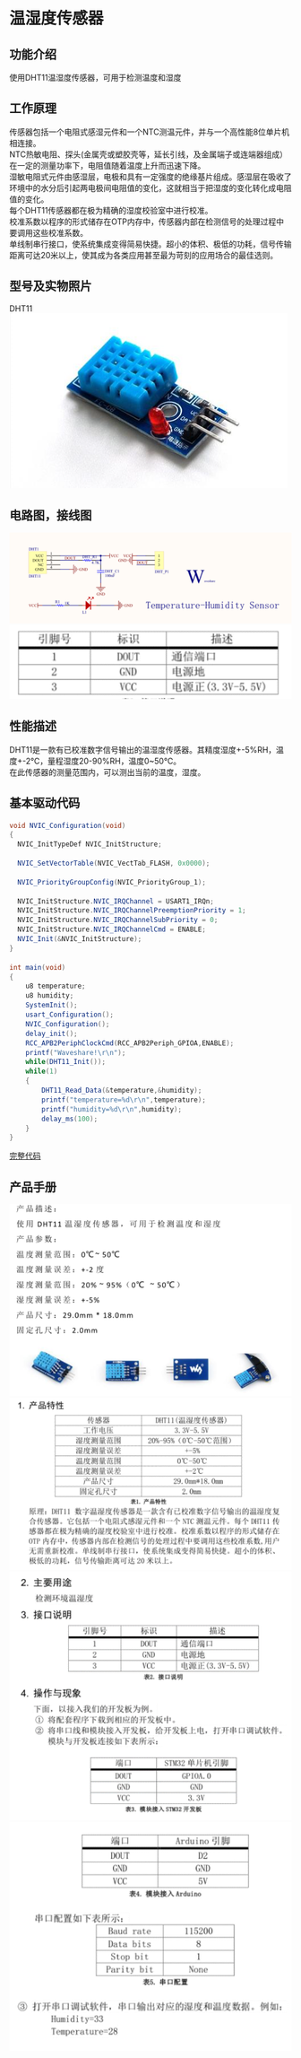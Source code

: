 # 温湿度传感器
## 功能介绍
使用DHT11温湿度传感器，可用于检测温度和湿度
## 工作原理
传感器包括一个电阻式感湿元件和一个NTC测温元件，并与一个高性能8位单片机相连接。</br>
NTC热敏电阻、探头(金属壳或塑胶壳等，延长引线，及金属端子或连端器组成）在一定的测量功率下，电阻值随着温度上升而迅速下降。</br>
湿敏电阻式元件由感湿层，电极和具有一定强度的绝缘基片组成。感湿层在吸收了环境中的水分后引起两电极间电阻值的变化，这就相当于把湿度的变化转化成电阻值的变化。</br>
每个DHT11传感器都在极为精确的湿度校验室中进行校准。</br>
校准系数以程序的形式储存在OTP内存中，传感器内部在检测信号的处理过程中要调用这些校准系数。</br>
单线制串行接口，使系统集成变得简易快捷。超小的体积、极低的功耗，信号传输距离可达20米以上，使其成为各类应用甚至最为苛刻的应用场合的最佳选则。
## 型号及实物照片
DHT11  
<img src="001.png">  
## 电路图，接线图
<img src="002.png">  
<img src="003.png">  

## 性能描述
DHT11是一款有已校准数字信号输出的温湿度传感器。其精度湿度+-5%RH，温度+-2℃，量程湿度20-90%RH，温度0~50℃。</br>
在此传感器的测量范围内，可以测出当前的温度，湿度。

## 基本驱动代码
```java
void NVIC_Configuration(void)
{
  NVIC_InitTypeDef NVIC_InitStructure;	
  
  NVIC_SetVectorTable(NVIC_VectTab_FLASH, 0x0000);

  NVIC_PriorityGroupConfig(NVIC_PriorityGroup_1);

  NVIC_InitStructure.NVIC_IRQChannel = USART1_IRQn;
  NVIC_InitStructure.NVIC_IRQChannelPreemptionPriority = 1;
  NVIC_InitStructure.NVIC_IRQChannelSubPriority = 0;
  NVIC_InitStructure.NVIC_IRQChannelCmd = ENABLE;  
  NVIC_Init(&NVIC_InitStructure);
}

int main(void)
{
	u8 temperature;  	    
	u8 humidity; 
	SystemInit();
	usart_Configuration();	
	NVIC_Configuration();
	delay_init();
	RCC_APB2PeriphClockCmd(RCC_APB2Periph_GPIOA,ENABLE);
	printf("Waveshare!\r\n");
	while(DHT11_Init());
  	while(1)
	{
		DHT11_Read_Data(&temperature,&humidity);	
		printf("temperature=%d\r\n",temperature);
		printf("humidity=%d\r\n",humidity);
 		delay_ms(100);
	}
}
```  

<a href="Temperature-Humidity Sensor.zip" target="_blank">完整代码</a>  

## 产品手册
<img src="004.png">
<img src="005.png">
<img src="006.png">
<img src="007.png">
